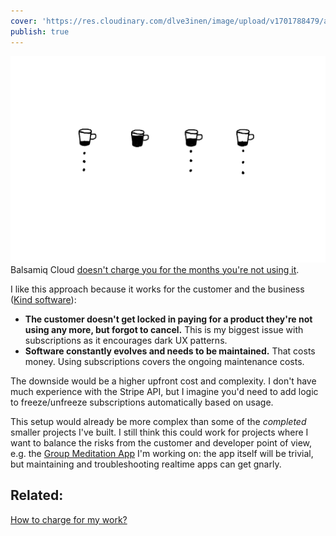 ```yaml
---
cover: 'https://res.cloudinary.com/dlve3inen/image/upload/v1701788479/autohibernate-subscriptions-cover-og.png'
publish: true
---
```

![134](autohibernate-subscriptions.webp)
Balsamiq Cloud [doesn't charge you for the months you're not using it](https://balsamiq.com/wireframes/cloud/sales/subscription/#auto-hibernation).

I like this approach because it works for the customer and the business ([Kind software](<../Kind software>)):

- **The customer doesn't get locked in paying for a product they're not using any more, but forgot to cancel.** This is my biggest issue with subscriptions as it encourages dark UX patterns.
- **Software constantly evolves and needs to be maintained.** That costs money. Using subscriptions covers the ongoing maintenance costs.

The downside would be a higher upfront cost and complexity. I don't have much experience with the Stripe API, but I imagine you'd need to add logic to freeze/unfreeze subscriptions automatically based on usage.

This setup would already be more complex than some of the *completed* smaller projects I've built. I still think this could work for projects where I want to balance the risks from the customer and developer point of view, e.g. the [Group Meditation App](<../Sit., (together)>) I'm working on: the app itself will be trivial, but maintaining and troubleshooting realtime apps can get gnarly. 

## Related:

[How to charge for my work?](<../How to charge for my work?>)
